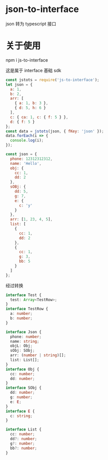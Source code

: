 <!--
 * @Description:
 * @Date: 2022-12-12 16:21:55
-->

# json-to-interface

json 转为 typescript 接口

# 关于使用

npm i js-to-interface

这是属于 interface 基础 sdk

```javascript
const jstots = require('js-to-interface');
let json = {
  a: 1,
  b: 2,
  arr: [
    { a: 1, b: 3 },
    { d: 5, h: 6 }
  ],
  c: { ca: 1, c: { f: 5 } },
  d: { f: 5 }
};
const data = jstots(json, { fKey: 'json' });
data.forEach(i => {
  console.log(i);
});
```

```javascript
const json = {
  phone: 12312312312,
  name: 'Hello',
  obj: {
    cc: 1,
    dd: 2
  },
  sOBj: {
    dd: 5,
    g: 7,
    e: {
      c: 'y'
    }
  },
  arr: [1, 23, 4, 5],
  list: [
    {
      cc: 1,
      dd: 2
    },
    {
      cc: 1,
      g: 3,
      bb: 5
    }
  ]
};
```

经过转换

```typescript
interface Test {
  test: Array<TestRow>;
}
interface TestRow {
  a: number;
  b: number;
}

interface Json {
  phone: number;
  name: string;
  objL: Obj;
  sObj: SObj;
  arr: (number | string)[];
  list: List[];
}
interface Obj {
  cc: number;
  dd: number;
}
interface SObj {
  dd: number;
  g: number;
  e: E;
}
interface E {
  c: string;
}

interface List {
  cc: number;
  dd?: number;
  g?: number;
  bb?: number;
}
```
